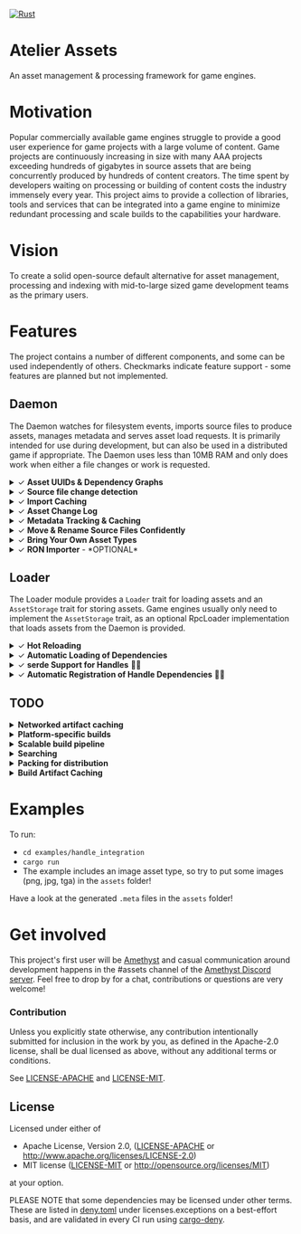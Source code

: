 [![Rust](https://github.com/amethyst/atelier-assets/workflows/CI/badge.svg)](https://github.com/amethyst/atelier-assets/actions)

# Atelier Assets
An asset management & processing framework for game engines.

# Motivation
Popular commercially available game engines struggle to provide a good user experience for game projects with a large volume of content. Game projects are continuously increasing in size with many AAA projects exceeding hundreds of gigabytes in source assets that are being concurrently produced by hundreds of content creators. The time spent by developers waiting on processing or building of content costs the industry immensely every year. This project aims to provide a collection of libraries, tools and services that can be integrated into a game engine to minimize redundant processing and scale builds to the capabilities your hardware. 

# Vision
To create a solid open-source default alternative for asset management, processing and indexing with mid-to-large sized game development teams as the primary users.

# Features
The project contains a number of different components, and some can be used independently of others. Checkmarks indicate feature support - some features are planned but not implemented.

## Daemon 
The Daemon watches for filesystem events, imports source files to produce assets, manages metadata and serves asset load requests. It is primarily intended for use during development, but can also be used in a distributed game if appropriate. The Daemon uses less than 10MB RAM and only does work when either a file changes or work is requested.

<details><summary>&check; <b>Asset UUIDs & Dependency Graphs</b></summary><p>Every asset is identified by a 16-byte UUID that is generated when a source file is imported for the first time. Importers also produce an asset's build and load dependencies in terms of UUIDs which can be used to efficiently traverse the dependency graph of an asset without touching the filesystem. </p></details>
<details><summary>&check; <b>Source file change detection</b></summary><p>The daemon watches for filesystem changes and ensures source files are only imported when they change. Metadata and hashes are indexed locally in LMDB and version controlled in .meta files. Filesystem modification time and hashes are used to reduce redundant imports across your whole team to the greatest extent possible.</p></details>
<details><summary>&check; <b>Import Caching</b></summary><p>Assets imported from a source file are cached by a hash of their source file content and its ID, avoiding expensive parsing and disk operations.</p></details>
<details><summary>&check; <b>Asset Change Log</b></summary><p>Asset metadata is maintained in LMDB, a transactional database. The database's consistency guarantees and snapshot support provides a way to synchronize external data stores with the current state of the asset metadata using the Asset Change Log of asset changes.</p></details>
<details><summary>&check; <b>Metadata Tracking & Caching</b></summary><p>When assets are imported from source files, metadata is generated and stored in `.meta` files together with source file, as well as cached in a database. Commit these to version control along with your source files.</p></details>
<details><summary>&check; <b>Move & Rename Source Files Confidently</b></summary><p>Since metadata is stored with the source file and UUIDs are used to identify individual assets, users can move, rename and share source files with others without breaking references between assets.</p></details>
<details><summary>&check; <b>Bring Your Own Asset Types</b></summary><p>Asset types are not included in this project. You define your own asset types and source file formats by implementing the `Importer` trait and registering these with a file extension. The Daemon will automatically run your `Importer` for files with the registered extension as required. All asset types must implement `serde::Serialize` + `serde::Deserialize` + `TypeUuidDynamic` + `Send`.</p></details>
<details><summary>&check; <b>RON Importer</b> - *OPTIONAL*</summary><p>An optional Importer and derive macro is included to simplify usage of serialized Rust types as source files using `serde`.
<details><summary>&check; <b>Import Caching</b></summary><p>Assets imported from a source file are cached by a hash of their source file content and its ID, which avoids repeating expensive file parsing and disk operations.</p></details>

Type definition:
```rust
#[derive(Serialize, Deserialize, TypeUuid, SerdeImportable)]
#[uuid = "fab4249b-f95d-411d-a017-7549df090a4f"]
pub struct CustomAsset {
    pub cool_string: String,
    pub handle_from_path: Handle<crate::image::Image>,
    pub handle_from_uuid: Handle<crate::image::Image>,
}
```
`custom_asset.ron`:
```
{
    "fab4249b-f95d-411d-a017-7549df090a4f": 
    (
        cool_string: "thanks",
        // This references an asset from a file in the same directory called "amethyst.png"
        handle_from_path: "amethyst.png", 
        // This references an asset with a UUID (see associated .meta file for an asset's UUID)
        handle_from_uuid: "6c5ae1ad-ae30-471b-985b-7d017265f19f"
    )
}
```


</p></details>



## Loader
The Loader module provides a `Loader` trait for loading assets and an `AssetStorage` trait for storing assets. Game engines usually only need to implement the `AssetStorage` trait, as an optional RpcLoader implementation that loads assets from the Daemon is provided.
<details><summary>&check; <b>Hot Reloading</b> </summary><p>The built-in `RpcLoader` talks to the `Daemon` and automatically reloads assets in the running engine when an asset has changed.</p></details>
<details><summary>&check; <b>Automatic Loading of Dependencies</b> </summary><p>When a source file is imported and an asset is produed, dependencies are gathered for the asset and saved as metadata. Loader implementations automatically ensure that dependencies are loaded before the asset is loaded, and that they are unloaded after the asset is unloaded.</p></details>
<details><summary>&check; <b>serde Support for Handles</b> 🎉💯 </summary><p>An optional Handle type is provided with support for deserialization and serialization using `serde`. Deserialization works for both an asset's UUID and its path. The UUID or path is automatically resolved to a Handle that refers to the corresponding loaded asset.</p></details>
<details><summary>&check; <b>Automatic Registration of Handle Dependencies</b> 🎉💯</summary><p>Handle references are automatically registered during import for an asset and the referenced assets are subsequently guaranteed to be loaded by the Loader before the depender asset is loaded. This means Handles in assets are guaranteed to be valid.</p></details>


## TODO
<details><summary><b>Networked artifact caching</b></summary><p>Results of imports and builds can be re-used across your whole team using a networked cache server.</p></details>
<details><summary><b>Platform-specific builds</b></summary><p>Provide customized build parameters when building an asset and tailor the build artifact for a specific platform.</p></details>
<details><summary><b>Scalable build pipeline</b></summary><p>Once assets are imported from sources, the build system aims to be completely pure in the functional programming sense. Inputs to asset builds are all known and declared in the import step. This design enables parallelizable and even distributed builds.</p></details>
<details><summary><b>Searching</b></summary><p>Search tags can be produced at import and are automatically indexed by <a href="https://github.com/tantivy-search/tantivy">tantivy</a> which enables <a href="https://tantivy-search.github.io/bench/">super fast text search</a>. The search index is incrementally maintained by subscribing to the Asset Change Log.</p></details>
<details><summary><b>Packing for distribution</b></summary><p>To distribute your game, you will want to pack assets into files with enough metadata to load them quickly. With the asset dependency graph known, it is possible implement custom asset packing schemes by applying knowledge about your game's usage pattern to optimize for sequential access.</p></details>
<details><summary><b>Build Artifact Caching</b></summary><p>Assets are built using the provided build parameters only when requested. An asset's build artifact can be cached by a hash of its build dependencies, build parameters and source file content.</p></details>

# Examples
To run:
- `cd examples/handle_integration`
- `cargo run`
- The example includes an image asset type, so try to put some images (png, jpg, tga) in the `assets` folder!

Have a look at the generated `.meta` files in the `assets` folder!

# Get involved
This project's first user will be [Amethyst](https://github.com/amethyst/amethyst) and casual communication around development happens in the #assets channel of the [Amethyst Discord server](https://discord.gg/amethyst). Feel free to drop by for a chat, contributions or questions are very welcome! 

### Contribution

Unless you explicitly state otherwise, any contribution intentionally
submitted for inclusion in the work by you, as defined in the Apache-2.0
license, shall be dual licensed as above, without any additional terms or
conditions.

See [LICENSE-APACHE](LICENSE-APACHE) and [LICENSE-MIT](LICENSE-MIT).

## License

Licensed under either of

* Apache License, Version 2.0, ([LICENSE-APACHE](LICENSE-APACHE) or http://www.apache.org/licenses/LICENSE-2.0)
* MIT license ([LICENSE-MIT](LICENSE-MIT) or http://opensource.org/licenses/MIT)

at your option.

PLEASE NOTE that some dependencies may be licensed under other terms. These are listed in [deny.toml](deny.toml) under licenses.exceptions on a best-effort basis, and are validated in every CI run using [cargo-deny](https://github.com/EmbarkStudios/cargo-deny).
